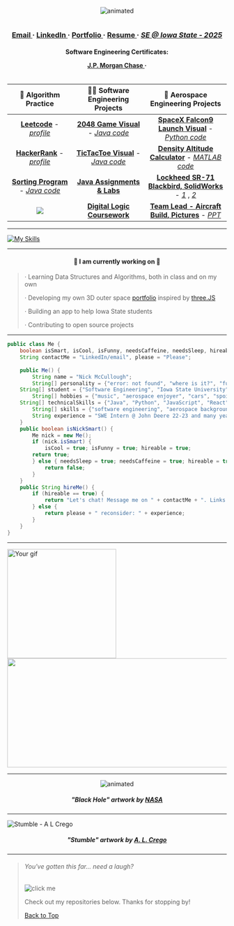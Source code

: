 <p align="center">
  <img src="https://user-images.githubusercontent.com/91184284/233212165-f45b6b97-c9b6-4aec-8ba5-b64562d7b5a0.gif" alt="animated" />
</p>

<div style="display: flex; align-items: center;">
  <div style="flex: 1;">
	<h3><p align="center">  
	 <a href="mailto:nickmcc@iastate.edu"> Email </a> · <a href="https://www.linkedin.com/in/mccnick/"> LinkedIn </a>· <a href="https://mccnick.github.io/">  Portfolio </a>  · <a href="https://drive.google.com/file/d/1YG5odbzS6yKjkB5AG4blCoKE7mjjN-I-/view?usp=share_link"> Resume </a> · <a href="https://se.iastate.edu/"> <i> SE @ Iowa State - 2025</i> </a> 
	</p></h3>  
	   <h4>
      <p align="center">Software Engineering Certificates: </p>
      <p align="center"> <a href="https://github.com/mccnick/mccnick/files/11772271/JPMC.Forage.SWE.Lite.Certificate.pdf"> J.P. Morgan Chase </a> · </p>
    </h4>
</div>
<div><h3><p align="center"></p></h3></div>
</div>	



| 🧩 **Algorithm Practice** |👨‍💻 **Software Engineering Projects** | 🚀 **Aerospace Engineering Projects** 
| :-------------: | :-------------: | :-------------: |
| <a href="https://github.com/mccnick/Leetcode-Solutions">**Leetcode**</a> - <a href="https://leetcode.com/mccnick/">*profile*</a>| <a href="https://user-images.githubusercontent.com/91184284/232322694-6c8ceb66-9118-4066-a43c-5214a4083cb1.gif">**2048 Game Visual**</a> - <a href="https://github.com/mccnick/COMS-227/tree/main/HW3/HW03/src/hw3">*Java code*</a>  | <a href="https://user-images.githubusercontent.com/91184284/232335618-21af470a-1634-4918-bc83-1c0c69ed4133.gif">**SpaceX Falcon9 Launch Visual**</a> - <a href="https://github.com/mccnick/AERE-160/blob/main/SpaceXRocketSimulation.py">*Python code*</a> 
| <a href="https://github.com/mccnick/HackerRank-Solutions">**HackerRank**</a> - <a href="https://www.hackerrank.com/nickmcc">*profile*</a>| <a href="https://user-images.githubusercontent.com/91184284/229703311-da007f9a-ea7c-4629-a577-32b01e902073.gif">**TicTacToe Visual**</a> - <a href="https://github.com/mccnick/TicTacToe/blob/main/TicTacToe/src/zzzTicTacToe/TicTacToe.java">*Java code*</a>  |  <a href="https://github.com/mccnick/DensityAltitudeCalculator/blob/main/Nick%20McCullough%20-%20Project%201.pdf">**Density Altitude Calculator**</a> - <a href="https://github.com/mccnick/DensityAltitudeCalculator/blob/main/DensityAltCalc.m">*MATLAB code*</a> 
| <a href="https://github.com/mccnick/COMS-228"> **Sorting Program**</a> - <a href="https://github.com/mccnick/COMS-228/tree/main/hw1"> *Java code*</a> |  <a href="https://github.com/mccnick/COMS-227">**Java Assignments & Labs**</a> |  <a href="https://github.com/mccnick/AERE-161/blob/main/Solidworks%20Final%20Project.pdf">**Lockheed SR-71 Blackbird, SolidWorks**</a> - <a href="https://github.com/mccnick/AERE-161/blob/main/Final%20Presentation%20May%201.pdf">*1*</a> , <a href="https://github.com/mccnick/AERE-161/blob/main/ad036e0b97602106e3a33534a5400017.png">*2*</a>     
| ![](https://komarev.com/ghpvc/?username=mccnick&color=blue&label=Views+on+Nick's+GitHub:&style=for-the-square)  | <a href="https://github.com/mccnick/CPRE-281">**Digital Logic Coursework**</a>  |  <a href="https://github.com/mccnick/AERE-160/blob/main/LTA%20pictures.pdf">**Team Lead - Aircraft Build, Pictures**</a> - <a href="https://github.com/mccnick/AERE-160/blob/main/annotated-LTA.pptx.pdf">*PPT*</a>    
_______

[![My Skills](https://skillicons.dev/icons?i=java,eclipse,py,vscode,react,js,threejs,vue,nodejs,c,cpp,html,css,git,latex)](https://skillicons.dev)

_______

#### <p align="center"> 🌱 I am currently working on 🧠</p> 
> · Learning Data Structures and Algorithms, both in class and on my own
>
> · Developing my own 3D outer space <a href="https://mccnick.github.io/">portfolio</a> inspired by [three.JS](https://threejs.org/)
>
> · Building an app to help Iowa State students
>
> · Contributing to open source projects

_______

```java
public class Me {
    boolean isSmart, isCool, isFunny, needsCaffeine, needsSleep, hireable; 
    String contactMe = "LinkedIn/email", please = "Please";
    
    public Me() {
        String name = "Nick McCullough";
        String[] personality = {"error: not found", "where is it?", "funny", "motivated", "friendly"};
	String[] student = {"Software Engineering", "Iowa State University", "expected graduation 2025"};
        String[] hobbies = {"music", "aerospace enjoyer", "cars", "spoiling doggo", "gaming"};
	String[] technicalSkills = {"Java", "Python", "JavaScript", "React", "ReactNative", "HTML/CSS", "C/C++"}
        String[] skills = {"software engineering", "aerospace background", "finance background", "teamwork"};
        String experience = "SWE Intern @ John Deere 22-23 and many years in finance industry.";
    }
    public boolean isNickSmart() {
        Me nick = new Me();
        if (nick.isSmart) {
            isCool = true; isFunny = true; hireable = true;
	    return true;
        } else { needsSleep = true; needsCaffeine = true; hireable = true; // please hire me anyway
            return false;
        }
    }
    public String hireMe() {
        if (hireable == true) {
            return "Let's chat! Message me on " + contactMe + ". Links above :)";
        } else {
            return please + " reconsider: " + experience;
        }
    }
}

```
_______

 <img src="https://user-images.githubusercontent.com/91184284/232395192-d8884757-79af-4b8b-9e43-384513f3672f.gif" alt="Your gif" height="250"/><img src="https://spotify-recently-played-readme.vercel.app/api?user=7iosa6zosbstnzn6jxm1s0qqc&count=3&width=570" height="250" width="670"/>  

_______

<p align="center">
  <img src="https://user-images.githubusercontent.com/91184284/235905486-0fc770d0-2506-4322-8ace-ab3ed11d0494.gif" alt="animated" />
</p>

##### <p align="center"> "Black Hole" artwork by <a href="https://www.nasa.gov/feature/goddard/2019/nasa-visualization-shows-a-black-hole-s-warped-world"> NASA</a></p> 
_______

![Stumble - A  L  Crego](https://user-images.githubusercontent.com/91184284/236307031-169c071c-2217-4704-90bc-23f642e0a2ec.gif)

##### <p align="center"> "Stumble" artwork by <a href="https://visual-massage.com/massages/78">A. L. Crego</a></p> 
_______
> ###### You've gotten this far... need a laugh? 
> ![](https://readme-jokes.vercel.app/api "click me")
> 
> Check out my repositories below. Thanks for stopping by!
> 
> [Back to Top](https://github.com/mccnick) 

<!--
**mccnick/mccnick** is a ✨ _special_ ✨ repository because its `README.md` (this file) appears on your GitHub profile.

// <p align="center">text</p>

// ![ezgif com-optimize-3](https://user-images.githubusercontent.com/91184284/233018425-0625985b-379e-4fb4-894c-f9704a6d8907.gif)

// ![ezgif com-video-to-gif-3](https://user-images.githubusercontent.com/91184284/233022270-8d005f6a-aaa8-459a-9321-76ee73c86161.gif)

// ![ezgif com-crop-2](https://user-images.githubusercontent.com/91184284/232549394-da6c3eb5-e05e-44f8-9554-79f6ba9ebf4d.gif)


// github most used programming languages chart (too much jupyter notebook)
![Most Committed Languages](https://github-readme-stats.vercel.app/api/top-langs/?username=mccnick&layout=compact&theme=theme)

// falcon9 gif
![image](https://user-images.githubusercontent.com/91184284/232395192-d8884757-79af-4b8b-9e43-384513f3672f.gif)
 
// falcon9 centered
<p align="center">
  <img src="https://user-images.githubusercontent.com/91184284/232395192-d8884757-79af-4b8b-9e43-384513f3672f.gif" alt="animated" />
</p>


// spotify
![Nick's recently played](https://spotify-recently-played-readme.vercel.app/api?user=7iosa6zosbstnzn6jxm1s0qqc&count=3&width=900&height=200)
![Spotify recently played](https://spotify-recently-played-readme.vercel.app/api?user=7iosa6zosbstnzn6jxm1s0qqc&count=3)

![finance](https://user-images.githubusercontent.com/91184284/232307962-e49c14f1-5fa5-451e-a068-d00e0ad2bc82.png)
-->
